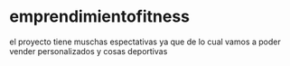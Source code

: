 # emprendimientofitness
el proyecto tiene muschas espectativas ya que de lo cual vamos a poder vender personalizados y cosas deportivas  

